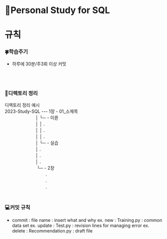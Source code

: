# 📓Personal Study for SQL
# 규칙
### 🍀학습주기
- 하루에 30분/주3회 이상 커밋
<br/>
<br/>
  
### 📂디렉토리 정리
디렉토리 정리 예시 <br/>
2023-Study-SQL ---   1장 - 01_소제목 <br/>
   　　　　　　　│              └─ - 이론 <br/>
   　　　　　　　│              │     . <br/>
   　　　　　　　│              │     . <br/>
   　　　　　　　│              │     . <br/>
   　　　　　　　│              └─ - 실습 <br/>
   　　　　　　　│                    . <br/>
   　　　　　　　│                    . <br/>
   　　　　　　　│                    . <br/>
　　　　　　　   └─ - 2장 <br/>
　　　　　　　     　　. <br/>
　　　　　　　     　　. <br/>
　　　　　　　     　　. <br/>
　　　

### 💻커밋 규칙
- commit : file name : insert what and why
ex. new : Training.py : common data set
ex. update : Test.py : revision lines for managing error
ex. delete : Recommendation.py : draft file
